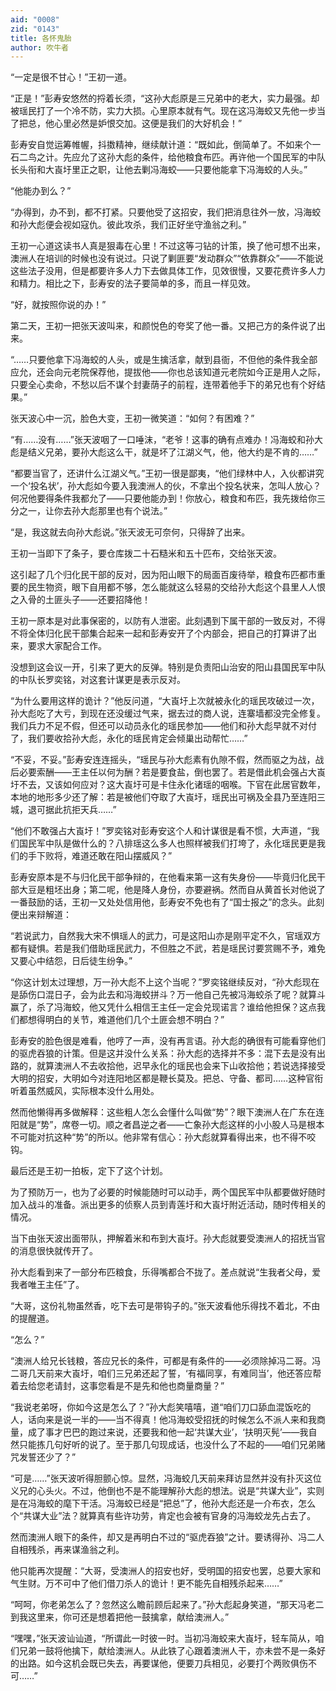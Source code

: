 ```yaml
---
aid: "0008"
zid: "0143"
title: 各怀鬼胎
author: 吹牛者
---
```


“一定是很不甘心！”王初一道。

“正是！”彭寿安悠然的捋着长须，“这孙大彪原是三兄弟中的老大，实力最强。却被瑶民打了一个冷不防，实力大损。心里原本就有气。现在这冯海蛟又先他一步当了把总，他心里必然是妒恨交加。这便是我们的大好机会！”

彭寿安自觉运筹帷幄，抖擞精神，继续献计道：“既如此，倒简单了。不如来个一石二鸟之计。先应允了这孙大彪的条件，给他粮食布匹。再许他一个国民军的中队长头衔和大崀圩里正之职，让他去剿冯海蛟――只要他能拿下冯海蛟的人头。”

“他能办到么？”

“办得到，办不到，都不打紧。只要他受了这招安，我们把消息往外一放，冯海蛟和孙大彪便会视如寇仇。彼此攻杀，我们正好坐守渔翁之利。”

王初一心道这读书人真是狠毒在心里！不过这等刁钻的计策，换了他可想不出来，澳洲人在培训的时候也没有说过。只说了剿匪要“发动群众”“依靠群众”――不能说这些法子没用，但是都要许多人力下去做具体工作，见效很慢，又要花费许多人力和精力。相比之下，彭寿安的法子要简单的多，而且一样见效。

“好，就按照你说的办！”

第二天，王初一把张天波叫来，和颜悦色的夸奖了他一番。又把己方的条件说了出来。

“……只要他拿下冯海蛟的人头，或是生擒活拿，献到县衙，不但他的条件我全部应允，还会向元老院保荐他，提拔他――你也总该知道元老院如今正是用人之际，只要全心卖命，不愁以后不谋个封妻荫子的前程，连带着他手下的弟兄也有个好结果。”

张天波心中一沉，脸色大变，王初一微笑道：“如何？有困难？”

“有……没有……”张天波咽了一口唾沫，“老爷！这事的确有点难办！冯海蛟和孙大彪是结义兄弟，要孙大彪这么干，就是坏了江湖义气，他，他大约是不肯的……”

“都要当官了，还讲什么江湖义气。”王初一很是鄙夷，“他们绿林中人，入伙都讲究一个‘投名状’，孙大彪如今要入我澳洲人的伙，不拿出个投名状来，怎叫人放心？何况他要得条件我都允了――只要他能办到！你放心，粮食和布匹，我先拨给你三分之一，让你去孙大彪那里也有个说法。”

“是，我这就去向孙大彪说。”张天波无可奈何，只得辞了出来。

王初一当即下了条子，要仓库拨二十石糙米和五十匹布，交给张天波。

这引起了几个归化民干部的反对，因为阳山眼下的局面百废待举，粮食布匹都市重要的民生物资，眼下自用都不够，怎么能就这么轻易的交给孙大彪这个县里人人恨之入骨的土匪头子――还要招降他！

王初一原本是对此事保密的，以防有人泄密。此刻遇到下属干部的一致反对，不得不将全体归化民干部集合起来一起和彭寿安开了个内部会，把自己的打算讲了出来，要求大家配合工作。

没想到这会议一开，引来了更大的反弹。特别是负责阳山治安的阳山县国民军中队的中队长罗奕铭，对这套计谋更是表示反对。

“为什么要用这样的诡计？”他反问道，“大崀圩上次就被永化的瑶民攻破过一次，孙大彪吃了大亏，到现在还没缓过气来，据去过的商人说，连寨墙都没完全修复。我们兵力不足不假，但还可以动员永化的瑶民参加――他们和孙大彪早就不对付了，我们要收拾孙大彪，永化的瑶民肯定会倾巢出动帮忙……”

“不妥，不妥。”彭寿安连连摇头，“瑶民与孙大彪素有仇隙不假，然而驱之为战，战后必要索酬――王主任以何为酬？若是要食盐，倒也罢了。若是借此机会强占大崀圩不去，又该如何应对？这大崀圩可是卡住永化诸瑶的咽喉。下官在此居官数年，本地的地形多少还了解：若是被他们夺取了大崀圩，瑶民出可祸及全县乃至连阳三城，退可据此抗拒天兵……”

“他们不敢强占大崀圩！”罗奕铭对彭寿安这个人和计谋很是看不惯，大声道，“我们国民军中队是做什么的？八排瑶这么多人也照样被我们打垮了，永化瑶民更是我们的手下败将，难道还敢在阳山摆威风？”

彭寿安原本是不与归化民干部争辩的，在他看来第一这有失身份――毕竟归化民干部大豆是粗坯出身；第二呢，他是降人身份，亦要避祸。然而自从黄首长对他说了一番鼓励的话，王初一又处处信用他，彭寿安不免也有了“国士报之”的念头。此刻便出来辩解道：

“若说武力，自然我大宋不惧瑶人的武力，可是这阳山亦是刚平定不久，官瑶双方都有疑惧。若是我们借助瑶民武力，不但胜之不武，若是瑶民讨要赏赐不予，难免又要心中结怨，日后徒生纷争。”

“你这计划太过理想，万一孙大彪不上这个当呢？”罗奕铭继续反对，“孙大彪现在是舔伤口混日子，会为此去和冯海蛟拼斗？万一他自己先被冯海蛟杀了呢？就算斗赢了，杀了冯海蛟，他又凭什么相信王主任一定会兑现诺言？谁给他担保？这点我们都想得明白的关节，难道他们几个土匪会想不明白？”

彭寿安的脸色很是难看，他哼了一声，没有再言语。孙大彪的确很有可能看穿他们的驱虎吞狼的计策。但是这并没什么关系：孙大彪的选择并不多：混下去是没有出路的，就算澳洲人不去收拾他，迟早永化的瑶民也会来下山收拾他；若说选择接受大明的招安，大明如今对连阳地区都是鞭长莫及。把总、守备、都司……这种官衔听着虽然威风，实际根本没什么用处。

然而他懒得再多做解释：这些粗人怎么会懂什么叫做“势”？眼下澳洲人在广东在连阳就是“势”，席卷一切。顺之者昌逆之者――亡象孙大彪这样的小小股人马是根本不可能对抗这种“势”的所以。他非常有信心：孙大彪就算看得出来，也不得不咬钩。

最后还是王初一拍板，定下了这个计划。

为了预防万一，也为了必要的时候能随时可以动手，两个国民军中队都要做好随时加入战斗的准备。派出更多的侦察人员到青莲圩和大崀圩附近活动，随时传相关的情况。

当下由张天波出面带队，押解着米和布到大崀圩。孙大彪就要受澳洲人的招抚当官的消息很快就传开了。

孙大彪看到来了一部分布匹粮食，乐得嘴都合不拢了。差点就说“生我者父母，爱我者唯王主任”了。

“大哥，这份礼物虽然香，吃下去可是带钩子的。”张天波看他乐得找不着北，不由的提醒道。

“怎么？”

“澳洲人给兄长钱粮，答应兄长的条件，可都是有条件的――必须除掉冯二哥。冯二哥几天前来大崀圩，咱们三兄弟还起了誓，‘有福同享，有难同当’，他还答应帮着去给您老请封，这事您看是不是先和他也商量商量？”

“我说老弟呀，你如今这是怎么了？”孙大彪笑嘻嘻，道“咱们刀口舔血混饭吃的人，话向来是说一半的――当不得真！他冯海蛟受招抚的时候怎么不派人来和我商量，成了事才巴巴的跑过来说，还要我和他一起‘共谋大业’，‘扶明灭髡’――我自然只能拣几句好听的说了。至于那几句现成话，也没什么了不起的――咱们兄弟赌咒发誓还少了？”

“可是……”张天波听得胆颤心惊。显然，冯海蛟几天前来拜访显然并没有扑灭这位义兄的心头火。不过，他倒也不是不能理解孙大彪的想法。说是“共谋大业”，实则是在冯海蛟的麾下干活。冯海蛟已经是“把总”了，他孙大彪还是一介布衣，怎么个“共谋大业”法？就算真有些许功劳，肯定也会被有官身的冯海蛟龙先占去了。

然而澳洲人眼下的条件，却又是再明白不过的“驱虎吞狼”之计。要诱得孙、冯二人自相残杀，再来谋渔翁之利。

他只能再次提醒：“大哥，受澳洲人的招安也好，受明国的招安也罢，总要大家和气生财。万不可中了他们借刀杀人的诡计！更不能先自相残杀起来……”

“呵呵，你老弟怎么了？忽然这么瞻前顾后起来了。”孙大彪起身笑道，“那天冯老二到我这里来，你可还是想着把他一鼓擒拿，献给澳洲人。”

“嘿嘿，”张天波讪讪道，“所谓此一时彼一时。当初冯海蛟来大崀圩，轻车简从，咱们兄弟一鼓将他擒下，献给澳洲人。从此铁了心跟着澳洲人干，亦未尝不是一条好的出路。如今这机会既已失去，再要谋他，便要刀兵相见，必要打个两败俱伤不可……”
